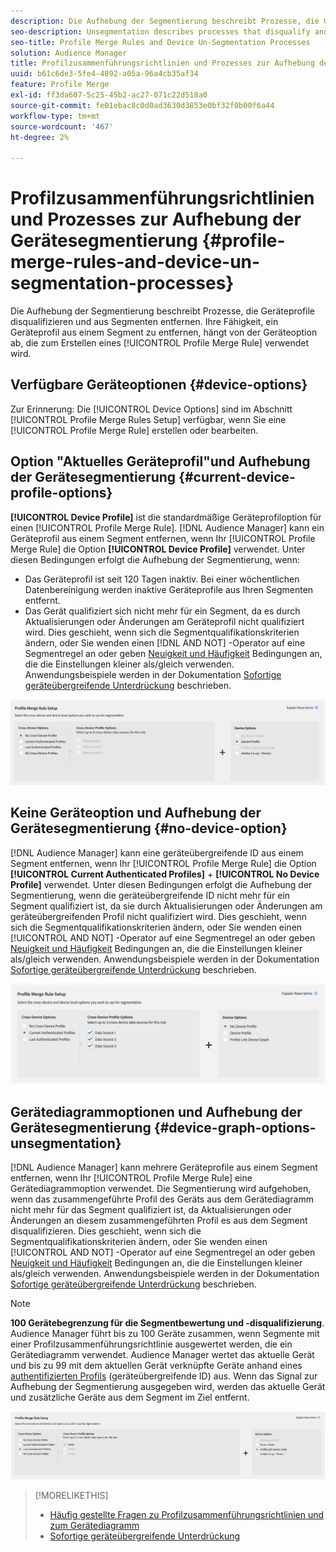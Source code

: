 ```yaml
---
description: Die Aufhebung der Segmentierung beschreibt Prozesse, die Geräteprofile disqualifizieren und aus Segmenten entfernen. Ihre Fähigkeit, ein Geräteprofil aus einem Segment zu entfernen, hängt von der Geräteoption ab, die zum Erstellen einer Profilzusammenführungsrichtlinie verwendet wird.
seo-description: Unsegmentation describes processes that disqualify and remove device profiles from segments. Your ability to remove a device profile from a segment depends on the device option used to create a Profile Merge Rule.
seo-title: Profile Merge Rules and Device Un-Segmentation Processes
solution: Audience Manager
title: Profilzusammenführungsrichtlinien und Prozesses zur Aufhebung der Gerätesegmentierung
uuid: b61c6de3-5fe4-4892-a05a-96a4cb35af34
feature: Profile Merge
exl-id: ff3da607-5c25-45b2-ac27-071c22d518a0
source-git-commit: fe01ebac8c0d0ad3630d3853e0bf32f0b00f6a44
workflow-type: tm+mt
source-wordcount: '467'
ht-degree: 2%

---
```


# Profilzusammenführungsrichtlinien und Prozesses zur Aufhebung der Gerätesegmentierung {#profile-merge-rules-and-device-un-segmentation-processes}

Die Aufhebung der Segmentierung beschreibt Prozesse, die Geräteprofile disqualifizieren und aus Segmenten entfernen. Ihre Fähigkeit, ein Geräteprofil aus einem Segment zu entfernen, hängt von der Geräteoption ab, die zum Erstellen eines [!UICONTROL Profile Merge Rule] verwendet wird.

## Verfügbare Geräteoptionen {#device-options}

Zur Erinnerung: Die [!UICONTROL Device Options] sind im Abschnitt [!UICONTROL Profile Merge Rules Setup] verfügbar, wenn Sie eine [!UICONTROL Profile Merge Rule] erstellen oder bearbeiten.

## Option &quot;Aktuelles Geräteprofil&quot;und Aufhebung der Gerätesegmentierung {#current-device-profile-options}

**[!UICONTROL Device Profile]** ist die standardmäßige Geräteprofiloption für einen [!UICONTROL Profile Merge Rule]. [!DNL Audience Manager] kann ein Geräteprofil aus einem Segment entfernen, wenn Ihr [!UICONTROL Profile Merge Rule] die Option **[!UICONTROL Device Profile]** verwendet. Unter diesen Bedingungen erfolgt die Aufhebung der Segmentierung, wenn:

* Das Geräteprofil ist seit 120 Tagen inaktiv. Bei einer wöchentlichen Datenbereinigung werden inaktive Geräteprofile aus Ihren Segmenten entfernt.
* Das Gerät qualifiziert sich nicht mehr für ein Segment, da es durch Aktualisierungen oder Änderungen am Geräteprofil nicht qualifiziert wird. Dies geschieht, wenn sich die Segmentqualifikationskriterien ändern, oder Sie wenden einen [!DNL AND NOT] -Operator auf eine Segmentregel an oder geben [Neuigkeit und Häufigkeit](../segments/recency-and-frequency.md) Bedingungen an, die die Einstellungen kleiner als/gleich verwenden. Anwendungsbeispiele werden in der Dokumentation [Sofortige geräteübergreifende Unterdrückung](instant-cross-device-suppression.md) beschrieben.

![nur Gerät](assets/device-only.png)

## Keine Geräteoption und Aufhebung der Gerätesegmentierung {#no-device-option}

[!DNL Audience Manager] kann eine geräteübergreifende ID aus einem Segment entfernen, wenn Ihr [!UICONTROL Profile Merge Rule] die Option **[!UICONTROL Current Authenticated Profiles]** + **[!UICONTROL No Device Profile]** verwendet. Unter diesen Bedingungen erfolgt die Aufhebung der Segmentierung, wenn die geräteübergreifende ID nicht mehr für ein Segment qualifiziert ist, da sie durch Aktualisierungen oder Änderungen am geräteübergreifenden Profil nicht qualifiziert wird. Dies geschieht, wenn sich die Segmentqualifikationskriterien ändern, oder Sie wenden einen [!UICONTROL AND NOT] -Operator auf eine Segmentregel an oder geben [Neuigkeit und Häufigkeit](../segments/recency-and-frequency.md) Bedingungen an, die die Einstellungen kleiner als/gleich verwenden. Anwendungsbeispiele werden in der Dokumentation [Sofortige geräteübergreifende Unterdrückung](instant-cross-device-suppression.md) beschrieben.

![](assets/current-no-device.png)

## Gerätediagrammoptionen und Aufhebung der Gerätesegmentierung {#device-graph-options-unsegmentation}

[!DNL Audience Manager] kann mehrere Geräteprofile aus einem Segment entfernen, wenn Ihr [!UICONTROL Profile Merge Rule] eine Gerätediagrammoption verwendet. Die Segmentierung wird aufgehoben, wenn das zusammengeführte Profil des Geräts aus dem Gerätediagramm nicht mehr für das Segment qualifiziert ist, da Aktualisierungen oder Änderungen an diesem zusammengeführten Profil es aus dem Segment disqualifizieren. Dies geschieht, wenn sich die Segmentqualifikationskriterien ändern, oder Sie wenden einen [!UICONTROL AND NOT] -Operator auf eine Segmentregel an oder geben [Neuigkeit und Häufigkeit](../segments/recency-and-frequency.md) Bedingungen an, die die Einstellungen kleiner als/gleich verwenden. Anwendungsbeispiele werden in der Dokumentation [Sofortige geräteübergreifende Unterdrückung](instant-cross-device-suppression.md) beschrieben.

>[!NOTE]
>
>**100 Gerätebegrenzung für die Segmentbewertung und -disqualifizierung**.
>Audience Manager führt bis zu 100 Geräte zusammen, wenn Segmente mit einer Profilzusammenführungsrichtlinie ausgewertet werden, die ein Gerätediagramm verwendet. Audience Manager wertet das aktuelle Gerät und bis zu 99 mit dem aktuellen Gerät verknüpfte Geräte anhand eines [authentifizierten Profils](../../reference/visitor-authentication-states.md) (geräteübergreifende ID) aus. Wenn das Signal zur Aufhebung der Segmentierung ausgegeben wird, werden das aktuelle Gerät und zusätzliche Geräte aus dem Segment im Ziel entfernt.

![](assets/last-device-graph.png)

>[!MORELIKETHIS]
>
>* [Häufig gestellte Fragen zu Profilzusammenführungsrichtlinien und zum Gerätediagramm](../../faq/faq-profile-merge.md)
>* [Sofortige geräteübergreifende Unterdrückung](instant-cross-device-suppression.md)
